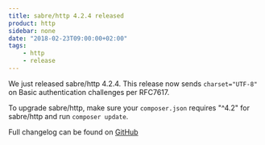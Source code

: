 ```yaml
---
title: sabre/http 4.2.4 released
product: http
sidebar: none
date: "2018-02-23T09:00:00+02:00"
tags:
    - http
    - release
---
```


We just released sabre/http 4.2.4. This release now sends `charset="UTF-8"` on Basic authentication challenges per RFC7617.

To upgrade sabre/http, make sure your `composer.json` requires "^4.2" for
sabre/http and run `composer update`.

Full changelog can be found on [GitHub][1]

[1]: https://github.com/sabre-io/http/blob/4.2.4/CHANGELOG.md
